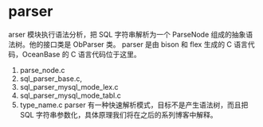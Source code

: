 
# parser 
arser 模块执行语法分析，把 SQL 字符串解析为一个 ParseNode 组成的抽象语法树。他的接口类是 ObParser 类。
parser 是由 bison 和 flex 生成的 C 语言代码，OceanBase 的 C 语言代码位于这里。  
1. parse_node.c  
2. sql_parser_base.c, 
3. sql_parser_mysql_mode_lex.c
4. sql_parser_mysql_mode_tabl.c
5. type_name.c
parser 有一种快速解析模式，目标不是产生语法树，而且把 SQL 字符串参数化，具体原理我们将在之后的系列博客中解释。